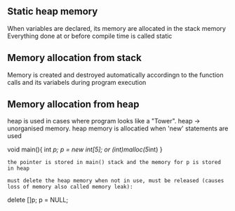 ## Static heap memory
When variables are declared, its memory are allocated in the stack memory 
Everything done at or before compile time is called static 

## Memory allocation from stack
Memory is created and destroyed automatically accordingn to the function calls and its variabels during program execution
	

## Memory allocation from heap
heap is used in cases where program looks like a "Tower". 
heap -> unorganised memory.
heap memory is allocatied when 'new' statements are used


void main(){
int *p;
p = new int[5];    or    (int)malloc(5*int)
}

	the pointer is stored in main() stack and the memory for p is stored in heap
	
	must delete the heap memory when not in use, must be released (causes loss of memory also called memory leak):
delete []p;
p = NULL;



